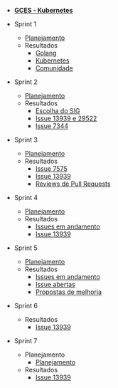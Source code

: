 - [<b>GCES - Kubernetes</b>](/)

- Sprint 1
    - [Planejamento](/sprints/sprint1/planejamento.md)
    - Resultados 
        - [Golang](/sprints/sprint1/resultados/Golang.md)
        - [Kubernetes](/sprints/sprint1/resultados/Kubernetes.md)
        - [Comunidade](/sprints/sprint1/resultados/Comunidade.md)

- Sprint 2
    - [Planejamento](/sprints/sprint2/planejamento.md)
    - Resultados 
        - [Escolha do SIG](/sprints/sprint2/resultados/escolha-do-sig.md)
        - [Issue 13939 e 29522](/sprints/sprint2/resultados/issue13939.md)
        - [Issue 7344](/sprints/sprint2/resultados/issue7344.md)

- Sprint 3
    - [Planejamento](/sprints/sprint3/planejamento.md)
    - Resultados 
        - [Issue 7575](/sprints/sprint3/resultados/issue7575.md)
        - [Issue 13939](/sprints/sprint3/resultados/issue13939.md)
        - [Reviews de Pull Requests](/sprints/sprint3/resultados/code_reviews.md)

- Sprint 4
    - [Planejamento](/sprints/sprint4/planejamento.md)
    - Resultados 
        - [Issues em andamento](/sprints/sprint4/resultados/issues-andamento.md)
        - [Issue 13939](/sprints/sprint4/resultados/issue13939.md)


- Sprint 5
    - [Planejamento](/sprints/sprint5/planejamento.md)
    - Resultados 
        - [Issues em andamento](/sprints/sprint5/resultados/issues-andamento.md)
        - [Issue abertas](/sprints/sprint5/resultados/issues-abertas.md)
        - [Propostas de melhoria](/sprints/sprint5/resultados/propostas-de-melhoria.md)


- Sprint 6
    - Resultados 
        - [Issue 13939](/sprints/sprint6/resultados/issue13939.md)

- Sprint 7
    - Planejamento 
        - [Planejamento](/sprints/sprint7/planejamento.md)
    - Resultados 
        - [Issue 13939](/sprints/sprint7/resultados/issue13939.md)